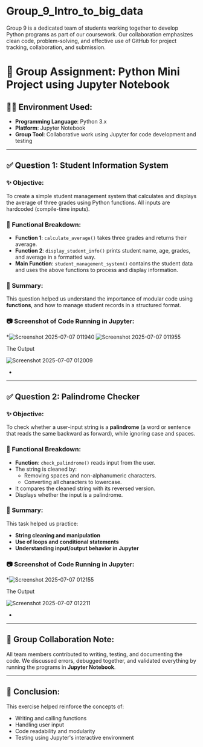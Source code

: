 # Group_9_Intro_to_big_data
Group 9 is a dedicated team of students working together to develop Python programs as part of our coursework. Our collaboration emphasizes clean code, problem-solving, and effective use of GitHub for project tracking, collaboration, and submission.

# 🧠 Group Assignment: Python Mini Project using Jupyter Notebook

## 👨‍💻 Environment Used:
- **Programming Language**: Python 3.x
- **Platform**: Jupyter Notebook
- **Group Tool**: Collaborative work using Jupyter for code development and testing

---

## ✅ Question 1: Student Information System

### ✨ Objective:
To create a simple student management system that calculates and displays the average of three grades using Python functions. All inputs are hardcoded (compile-time inputs).

### 🔧 Functional Breakdown:
- **Function 1**: `calculate_average()` takes three grades and returns their average.
- **Function 2**: `display_student_info()` prints student name, age, grades, and average in a formatted way.
- **Main Function**: `student_management_system()` contains the student data and uses the above functions to process and display information.

### 🧾 Summary:
This question helped us understand the importance of modular code using **functions**, and how to manage student records in a structured format.

### 📷 Screenshot of Code Running in Jupyter:
*![Screenshot 2025-07-07 011940](https://github.com/user-attachments/assets/3ea6490a-cd6e-44b2-9632-cf60b4509fa8)
![Screenshot 2025-07-07 011955](https://github.com/user-attachments/assets/95bf3587-0098-465c-9358-9c471f7d3886)

The Output

![Screenshot 2025-07-07 012009](https://github.com/user-attachments/assets/09c10878-bbb5-4a4b-9d47-8c748b992ab6)

*


---

## ✅ Question 2: Palindrome Checker

### ✨ Objective:
To check whether a user-input string is a **palindrome** (a word or sentence that reads the same backward as forward), while ignoring case and spaces.

### 🔧 Functional Breakdown:
- **Function**: `check_palindrome()` reads input from the user.
- The string is cleaned by:
  - Removing spaces and non-alphanumeric characters.
  - Converting all characters to lowercase.
- It compares the cleaned string with its reversed version.
- Displays whether the input is a palindrome.

### 🧾 Summary:
This task helped us practice:
- **String cleaning and manipulation**
- **Use of loops and conditional statements**
- **Understanding input/output behavior in Jupyter**

### 📷 Screenshot of Code Running in Jupyter:
*![Screenshot 2025-07-07 012155](https://github.com/user-attachments/assets/3ee073de-80a4-4dc5-ba68-4bd5321c2a17)

The Output

![Screenshot 2025-07-07 012211](https://github.com/user-attachments/assets/78f5caad-5d38-4ac0-9a7b-725bae193b3c)

*

---

## 🤝 Group Collaboration Note:
All team members contributed to writing, testing, and documenting the code. We discussed errors, debugged together, and validated everything by running the programs in **Jupyter Notebook**.

---

## 📌 Conclusion:
This exercise helped reinforce the concepts of:
- Writing and calling functions
- Handling user input
- Code readability and modularity
- Testing using Jupyter's interactive environment

